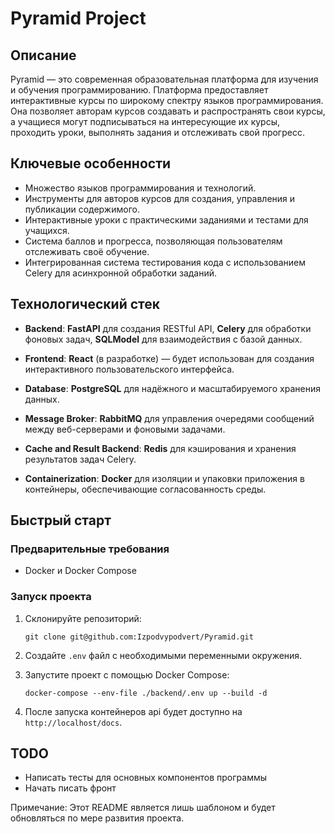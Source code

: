 # Pyramid Project

## Описание

Pyramid — это современная образовательная платформа для изучения и обучения программированию. Платформа предоставляет интерактивные курсы по широкому спектру языков программирования. Она позволяет авторам курсов создавать и распространять свои курсы, а учащиеся могут подписываться на интересующие их курсы, проходить уроки, выполнять задания и отслеживать свой прогресс.

## Ключевые особенности

-   Множество языков программирования и технологий.
-   Инструменты для авторов курсов для создания, управления и публикации содержимого.
-   Интерактивные уроки с практическими заданиями и тестами для учащихся.
-   Система баллов и прогресса, позволяющая пользователям отслеживать своё обучение.
-   Интегрированная система тестирования кода с использованием Celery для асинхронной обработки заданий.

## Технологический стек

-   **Backend**: **FastAPI** для создания RESTful API, **Celery** для обработки фоновых задач, **SQLModel** для взаимодействия с базой данных.

-   **Frontend**: **React** (в разработке) — будет использован для создания интерактивного пользовательского интерфейса.
-   **Database**: **PostgreSQL** для надёжного и масштабируемого хранения данных.
-   **Message Broker**: **RabbitMQ** для управления очередями сообщений между веб-серверами и фоновыми задачами.
-   **Cache and Result Backend**: **Redis** для кэширования и хранения результатов задач Celery.
-   **Containerization**: **Docker** для изоляции и упаковки приложения в контейнеры, обеспечивающие согласованность среды.

## Быстрый старт

### Предварительные требования

-   Docker и Docker Compose

### Запуск проекта

1. Склонируйте репозиторий:
    ```
    git clone git@github.com:Izpodvypodvert/Pyramid.git
    ```

2. Создайте `.env` файл с необходимыми переменными окружения.

3. Запустите проект с помощью Docker Compose:
    ```
    docker-compose --env-file ./backend/.env up --build -d 
    ```

4. После запуска контейнеров api будет доступно на `http://localhost/docs`.

## TODO

-   Написать тесты для основных компонентов программы
-   Начать писать фронт

Примечание: Этот README является лишь шаблоном и будет обновляться по мере развития проекта.
